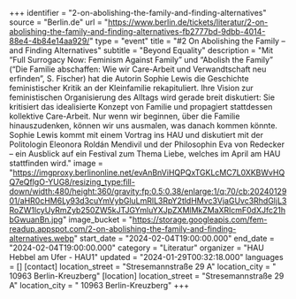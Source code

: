 +++
identifier = "2-on-abolishing-the-family-and-finding-alternatives"
source = "Berlin.de"
url = "https://www.berlin.de/tickets/literatur/2-on-abolishing-the-family-and-finding-alternatives-fb2777bd-9dbb-4014-88e4-4b84e14aa929/"
type = "event"
title = "#2 On Abolishing the Family – and Finding Alternatives"
subtitle = "Beyond Equality"
description = "Mit “Full Surrogacy Now: Feminism Against Family” und “Abolish the Family” (“Die Familie abschaffen: Wie wir Care-Arbeit und Verwandtschaft neu erfinden”, S. Fischer) hat die Autorin Sophie Lewis die Geschichte feministischer Kritik an der Kleinfamilie rekapituliert. Ihre Vision zur feministischen Organisierung des Alltags wird gerade breit diskutiert: Sie kritisiert das idealisierte Konzept von Familie und propagiert stattdessen kollektive Care-Arbeit. Nur wenn wir beginnen, über die Familie hinauszudenken, können wir uns ausmalen, was danach kommen könnte.  Sophie Lewis kommt mit einem Vortrag ins HAU und diskutiert mit der Politologin Eleonora Roldán Mendivil und der Philosophin Eva von Redecker – ein Ausblick auf ein Festival zum Thema Liebe, welches im April am HAU stattfinden wird."
image = "https://imgproxy.berlinonline.net/evAnBnViHQPQxTGKLcMC7L0XKBWvHQQ7eQflgO-YUG8/resizing_type:fill-down/width:480/height:360/gravity:fp:0.5:0.38/enlarge:1/q:70/cb:2024012901/aHR0cHM6Ly93d3cuYmVybGluLmRlL3RpY2tldHMvc3VjaGUvc3RhdGljL3RoZW1lcyUyRmZyb250ZW5kJTJGYmluYXJpZXMlMkZMaXRlcmF0dXJfc21hbGwuanBn.jpg"
image_bucket = "https://storage.googleapis.com/fem-readup.appspot.com/2-on-abolishing-the-family-and-finding-alternatives.webp"
start_date = "2024-02-04T19:00:00.000"
end_date = "2024-02-04T19:00:00.000"
category = "Literatur"
organizer = "HAU Hebbel am Ufer - HAU1"
updated = "2024-01-29T00:32:18.000"
languages = []
[contact]
location_street = "Stresemannstraße 29 A"
location_city = " 10963 Berlin-Kreuzberg"
[location]
location_street = "Stresemannstraße 29 A"
location_city = " 10963 Berlin-Kreuzberg"
+++